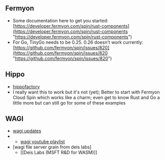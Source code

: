 ## Fermyon
- Some documentation here to get you started: [https://developer.fermyon.com/spin/rust-components](https://developer.fermyon.com/spin/rust-components "https://developer.fermyon.com/spin/rust-components") 
- For Go, TinyGo needs to be 0.25. 0.26 doesn't work currently: [https://github.com/fermyon/spin/issues/820](https://github.com/fermyon/spin/issues/820 "https://github.com/fermyon/spin/issues/820")

## Hippo
- [hippofactory](https://docs.hippofactory.dev/)
- I really want this to work but it's not (yet); Better to start with Fermyon Cloud Spin which works like a charm; even get to know Rust and Go a little more but can still go for some of these examples

## WAGI
- [wagi updates](https://deislabs.io/posts/wagi-updates/)
- - [wagi youtube playlist](https://www.youtube.com/playlist?list=PLPYCwaK1DkkVq4Vb06m75NqU6PCJA8Pwh)
- [wagi file server grain from deis labs]
	- [[Deis Labs (MSFT R&D for WASM)]]





